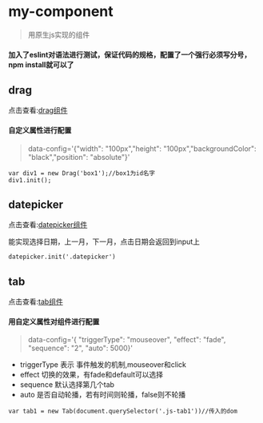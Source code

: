# my-component 
> 用原生js实现的组件
#### 加入了eslint对语法进行测试，保证代码的规格，配置了一个强行必须写分号，npm install就可以了
## drag
点击查看:[drag组件](https://shoukailiang.github.io/my-component/drag/)
  #### 自定义属性进行配置
  > data-config='{"width": "100px","height": "100px","backgroundColor": "black","position": "absolute"}'
  ```
  var div1 = new Drag('box1');//box1为id名字
  div1.init();
  ```
## datepicker
  点击查看:[datepicker组件](https://shoukailiang.github.io/my-component/datepicker/)

  能实现选择日期，上一月，下一月，点击日期会返回到input上
  ```
  datepicker.init('.datepicker')
  ```
## tab
   点击查看:[tab组件](https://shoukailiang.github.io/my-component/tab/)
  #### 用自定义属性对组件进行配置
  > data-config='{ "triggerType": "mouseover", "effect": "fade", "sequence": "2", "auto": 5000}'
  - triggerType 表示 事件触发的机制,mouseover和click
  - effect 切换的效果，有fade和default可以选择
  - sequence 默认选择第几个tab
  - auto 是否自动轮播，若有时间则轮播，false则不轮播
  ```
  var tab1 = new Tab(document.querySelector('.js-tab1'))//传入的dom
  ```
